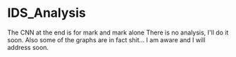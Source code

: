 # IDS_Analysis

The CNN at the end is for mark and mark alone
There is no analysis, I'll do it soon. Also some of the graphs are in fact shit... I am aware and I will address soon.
